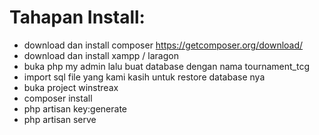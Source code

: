 # Tahapan Install:
- download dan install composer https://getcomposer.org/download/
- download dan install xampp / laragon
- buka php my admin lalu buat database dengan nama tournament_tcg
- import sql file yang kami kasih untuk restore database nya
- buka project winstreax
- composer install
- php artisan key:generate
- php artisan serve
